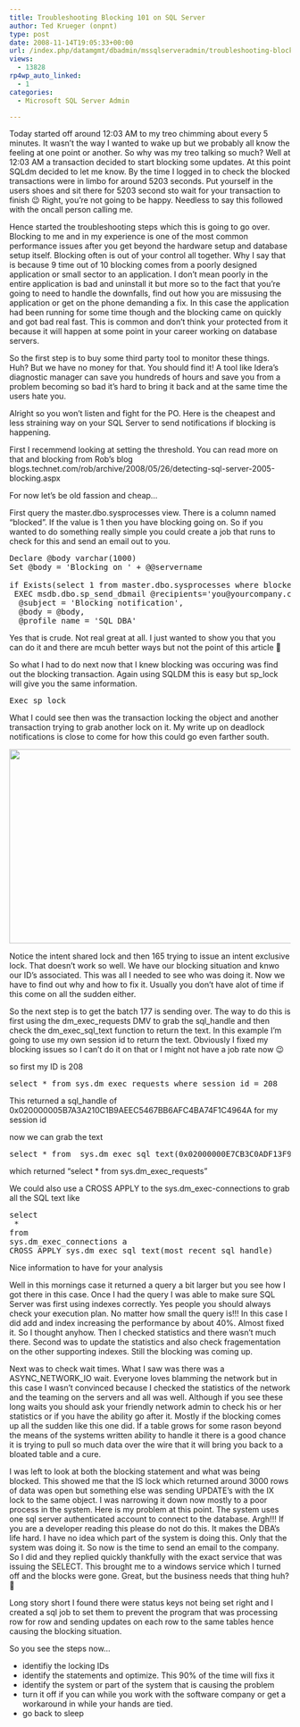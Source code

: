 ```yaml
---
title: Troubleshooting Blocking 101 on SQL Server
author: Ted Krueger (onpnt)
type: post
date: 2008-11-14T19:05:33+00:00
url: /index.php/datamgmt/dbadmin/mssqlserveradmin/troubleshooting-blocking-101-on-sql-serv/
views:
  - 13828
rp4wp_auto_linked:
  - 1
categories:
  - Microsoft SQL Server Admin

---
```

Today started off around 12:03 AM to my treo chimming about every 5 minutes. It wasn&#8217;t the way I wanted to wake up but we probably all know the feeling at one point or another. So why was my treo talking so much? Well at 12:03 AM a transaction decided to start blocking some updates. At this point SQLdm decided to let me know. By the time I logged in to check the blocked transactions were in limbo for around 5203 seconds. Put yourself in the users shoes and sit there for 5203 second sto wait for your transaction to finish 😉 Right, you&#8217;re not going to be happy. Needless to say this followed with the oncall person calling me. 

Hence started the troubleshooting steps which this is going to go over. Blocking to me and in my experience is one of the most common performance issues after you get beyond the hardware setup and database setup itself. Blocking often is out of your control all together. Why I say that is because 9 time out of 10 blocking comes from a poorly designed application or small sector to an application. I don&#8217;t mean poorly in the entire application is bad and uninstall it but more so to the fact that you&#8217;re going to need to handle the downfalls, find out how you are missusing the application or get on the phone demanding a fix. In this case the application had been running for some time though and the blocking came on quickly and got bad real fast. This is common and don&#8217;t think your protected from it because it will happen at some point in your career working on database servers.

So the first step is to buy some third party tool to monitor these things. Huh? But we have no money for that. You should find it! A tool like Idera&#8217;s diagnostic manager can save you hundreds of hours and save you from a problem becoming so bad it&#8217;s hard to bring it back and at the same time the users hate you. 

Alright so you won&#8217;t listen and fight for the PO. Here is the cheapest and less straining way on your SQL Server to send notifications if blocking is happening.

First I recemmend looking at setting the threshold. You can read more on that and blocking from Rob&#8217;s blog blogs.technet.com/rob/archive/2008/05/26/detecting-sql-server-2005-blocking.aspx

For now let&#8217;s be old fassion and cheap&#8230;

First query the master.dbo.sysprocesses view. There is a column named &#8220;blocked&#8221;. If the value is 1 then you have blocking going on. So if you wanted to do something really simple you could create a job that runs to check for this and send an email out to you.

<pre>Declare @body varchar(1000)
Set @body = 'Blocking on ' + @@servername 

if Exists(select 1 from master.dbo.sysprocesses where blocked = 1)
 EXEC msdb.dbo.sp_send_dbmail @recipients='you@yourcompany.com;myphone@provider.com',
  @subject = 'Blocking notification',
  @body = @body,
  @profile_name = 'SQL DBA'</pre>

Yes that is crude. Not real great at all. I just wanted to show you that you can do it and there are mcuh better ways but not the point of this article 🙂

So what I had to do next now that I knew blocking was occuring was find out the blocking transaction. Again using SQLDM this is easy but sp_lock will give you the same information.

<pre>Exec sp_lock</pre>

What I could see then was the transaction locking the object and another transaction trying to grab another lock on it. My write up on deadlock notifications is close to come for how this could go even farther south.

<div class="image_block">
  <img src="/wp-content/uploads/blogs/DataMgmt//lock_results.gif" alt="" title="" width="628" height="348" />
</div>

Notice the intent shared lock and then 165 trying to issue an intent exclusive lock. That doesn&#8217;t work so well. We have our blocking situation and knwo our ID&#8217;s associated. This was all I needed to see who was doing it. Now we have to find out why and how to fix it. Usually you don&#8217;t have alot of time if this come on all the sudden either.

So the next step is to get the batch 177 is sending over. The way to do this is first using the dm\_exec\_requests DMV to grab the sql\_handle and then check the dm\_exec\_sql\_text function to return the text. In this example I&#8217;m going to use my own session id to return the text. Obviously I fixed my blocking issues so I can&#8217;t do it on that or I might not have a job rate now 😉

so first my ID is 208

<pre>select * from sys.dm_exec_requests where session_id = 208</pre>

This returned a sql_handle of 0x020000005B7A3A210C1B9AEEC5467BB6AFC4BA74F1C4964A for my session id

now we can grab the text

<pre>select * from  sys.dm_exec_sql_text(0x02000000E7CB3C0ADF13F985EC06EB70C8FD4EB6F9F686BA) </pre>

which returned &#8220;select * from sys.dm\_exec\_requests&#8221;

We could also use a CROSS APPLY to the sys.dm_exec-connections to grab all the SQL text like

<pre>select 
 *
from 
sys.dm_exec_connections a
CROSS APPLY sys.dm_exec_sql_text(most_recent_sql_handle) </pre>

Nice information to have for your analysis

Well in this mornings case it returned a query a bit larger but you see how I got there in this case. Once I had the query I was able to make sure SQL Server was first using indexes correctly. Yes people you should always check your execution plan. No matter how small the query is!!! In this case I did add and index increasing the performance by about 40%. Almost fixed it. So I thought anyhow. Then I checked statistics and there wasn&#8217;t much there. Second was to update the statistics and also check fragementation on the other supporting indexes. Still the blocking was coming up. 

Next was to check wait times. What I saw was there was a ASYNC\_NETWORK\_IO wait. Everyone loves blamming the network but in this case I wasn&#8217;t convinced because I checked the statistics of the network and the teaming on the servers and all was well. Although if you see these long waits you should ask your friendly network admin to check his or her statistics or if you have the ability go after it. Mostly if the blocking comes up all the sudden like this one did. If a table grows for some rason beyond the means of the systems written ability to handle it there is a good chance it is trying to pull so much data over the wire that it will bring you back to a bloated table and a cure.

I was left to look at both the blocking statement and what was being blocked. This showed me that the IS lock which returned around 3000 rows of data was open but something else was sending UPDATE&#8217;s with the IX lock to the same object. I was narrowing it down now mostly to a poor process in the system. Here is my problem at this point. The system uses one sql server authenticated account to connect to the database. Argh!!! If you are a developer reading this please do not do this. It makes the DBA&#8217;s life hard. I have no idea which part of the system is doing this. Only that the system was doing it. So now is the time to send an email to the company. So I did and they replied quickly thankfully with the exact service that was issuing the SELECT. This brought me to a windows service which I turned off and the blocks were gone. Great, but the business needs that thing huh? 🙁

Long story short I found there were status keys not being set right and I created a sql job to set them to prevent the program that was processing row for row and sending updates on each row to the same tables hence causing the blocking situation.

So you see the steps now&#8230;

  * identifiy the locking IDs
  * identify the statements and optimize. This 90% of the time will fixs it
  * identify the system or part of the system that is causing the problem
  * turn it off if you can while you work with the software company or get a workaround in while your hands are tied.
  * go back to sleep